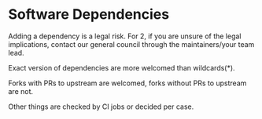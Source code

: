 # Software Dependencies

Adding a dependency is a legal risk.
For 2, if you are unsure of the legal implications, contact our general council through the maintainers/your team lead. 

Exact version of dependencies are more welcomed than wildcards(*).

Forks with PRs to upstream are welcomed, forks without PRs to upstream are not.

Other things are checked by CI jobs or decided per case.